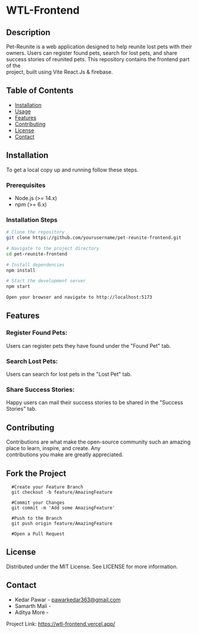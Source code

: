 # WTL-Frontend

## Description
  Pet-Reunite is a web application designed to help reunite lost pets with their owners. Users can register found pets,        search for lost pets, and share success stories of reunited pets. This repository contains the frontend part of the     
  project,   built using Vite React.Js & firebase.

## Table of Contents
- [Installation](#installation)
- [Usage](#usage)
- [Features](#features)
- [Contributing](#contributing)
- [License](#license)
- [Contact](#contact)

## Installation
  To get a local copy up and running follow these steps.

### Prerequisites
- Node.js (>= 14.x)
- npm (>= 6.x)

### Installation Steps
```sh
# Clone the repository
git clone https://github.com/yourusername/pet-reunite-frontend.git

# Navigate to the project directory
cd pet-reunite-frontend

# Install dependencies
npm install

# Start the development server
npm start

Open your browser and navigate to http://localhost:5173
```
## Features


### Register Found Pets: 

  Users can register pets they have found under the "Found Pet" tab.
  
### Search Lost Pets: 

  Users can search for lost pets in the "Lost Pet" tab.
  
### Share Success Stories: 

  Happy users can mail their success stories to be shared in the "Success Stories" tab.
    
## Contributing

  Contributions are what make the open-source community such an amazing place to learn, inspire, and create. Any             
  contributions you make are greatly appreciated.

## Fork the Project
```
  #Create your Feature Branch
  git checkout -b feature/AmazingFeature

  #Commit your Changes
  git commit -m 'Add some AmazingFeature'

  #Push to the Branch
  git push origin feature/AmazingFeature

  #Open a Pull Request
```
## License

  Distributed under the MIT License. See LICENSE for more information.

## Contact

- Kedar Pawar - pawarkedar363@gmail.com
- Samarth Mali - 
- Aditya More - 

Project Link: https://wtl-frontend.vercel.app/
